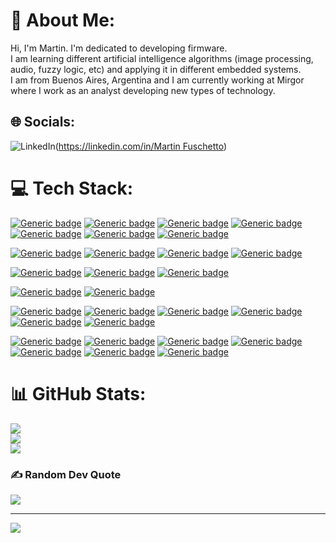 # 💫 About Me:
Hi, I'm Martin. I'm dedicated to developing firmware.<br>I am learning different artificial intelligence algorithms (image processing, audio, fuzzy logic, etc) and applying it in different embedded systems.<br>I am from Buenos Aires, Argentina and I am currently working at Mirgor where I work as an analyst developing new types of technology.


## 🌐 Socials:
![LinkedIn](https://img.shields.io/badge/LinkedIn-%230077B5.svg?logo=linkedin&logoColor=white)([https://linkedin.com/in/Martin Fuschetto](https://www.linkedin.com/in/martin-fuschetto-b469b711b/)) 

# 💻 Tech Stack:
[![Generic badge](https://img.shields.io/badge/Languages-ASM-blue.svg)](https://shields.io/)
[![Generic badge](https://img.shields.io/badge/Languages-C-blue.svg)](https://shields.io/)
[![Generic badge](https://img.shields.io/badge/Languages-C++-blue.svg)](https://shields.io/)
[![Generic badge](https://img.shields.io/badge/Languages-Python-blue.svg)](https://shields.io/)
[![Generic badge](https://img.shields.io/badge/Languages-Android-blue.svg)](https://shields.io/)
[![Generic badge](https://img.shields.io/badge/FPGA-Verilog-blue.svg)](https://shields.io/)
[![Generic badge](https://img.shields.io/badge/FPGA-VHDL-blue.svg)](https://shields.io/)

[![Generic badge](https://img.shields.io/badge/Embedded-Linux_Kernel_Modules-red.svg)](https://shields.io/) [![Generic badge](https://img.shields.io/badge/Embedded-FreeRTOS-red.svg)](https://shields.io/) [![Generic badge](https://img.shields.io/badge/Embedded-TDS-red.svg)](https://shields.io/) [![Generic badge](https://img.shields.io/badge/Embedded-Baremetal-red.svg)](https://shields.io/)

[![Generic badge](https://img.shields.io/badge/Frameworks-TensorFlow-pink.svg)](https://shields.io/) [![Generic badge](https://img.shields.io/badge/Frameworks-TensorFlowLite-pink.svg)](https://shields.io/) [![Generic badge](https://img.shields.io/badge/Frameworks-TensorFlowMicro-pink.svg)](https://shields.io/)
 
[![Generic badge](https://img.shields.io/badge/PCB-Altium-yellow.svg)](https://shields.io/)
[![Generic badge](https://img.shields.io/badge/PCB-KiCAD-yellow.svg)](https://shields.io/)

[![Generic badge](https://img.shields.io/badge/TOOLS-Vivado&ISE-orange.svg)](https://shields.io/)
[![Generic badge](https://img.shields.io/badge/TOOLS-Matlab-orange.svg)](https://shields.io/)
[![Generic badge](https://img.shields.io/badge/TOOLS-MCUXpresso-orange.svg)](https://shields.io/)
[![Generic badge](https://img.shields.io/badge/TOOLS-GIT-orange.svg)](https://shields.io/)
[![Generic badge](https://img.shields.io/badge/TOOLS-Latex-orange.svg)](https://shields.io/)
[![Generic badge](https://img.shields.io/badge/TOOLS-Arduino-orange.svg)](https://shields.io/)


[![Generic badge](https://img.shields.io/badge/Hardware-RaspberryPi-green.svg)](https://shields.io/)
[![Generic badge](https://img.shields.io/badge/Hardware-BeagleboneBlack-green.svg)](https://shields.io/)
[![Generic badge](https://img.shields.io/badge/Hardware-BeagleboneAI-green.svg)](https://shields.io/)
[![Generic badge](https://img.shields.io/badge/Hardware-PIC-green.svg)](https://shields.io/)
[![Generic badge](https://img.shields.io/badge/Hardware-STM32-green.svg)](https://shields.io/)
[![Generic badge](https://img.shields.io/badge/Hardware-ARM-green.svg)](https://shields.io/)
[![Generic badge](https://img.shields.io/badge/Hardware-Xilinx_SoCs&FPGA-green.svg)](https://shields.io/)

# 📊 GitHub Stats:
![](https://github-readme-stats.vercel.app/api?username=Kuhiu&theme=radical&hide_border=false&include_all_commits=true&count_private=true)<br/>
![](https://github-readme-streak-stats.herokuapp.com/?user=Kuhiu&theme=radical&hide_border=false)<br/>
![](https://github-readme-stats.vercel.app/api/top-langs/?username=Kuhiu&theme=radical&hide_border=false&include_all_commits=true&count_private=true&layout=compact)

### ✍️ Random Dev Quote
![](https://quotes-github-readme.vercel.app/api?type=horizontal&theme=radical)

---
[![](https://visitcount.itsvg.in/api?id=Kuhiu&icon=0&color=4)](https://visitcount.itsvg.in)

